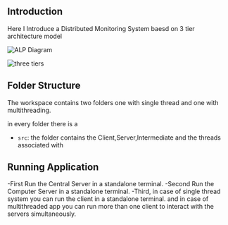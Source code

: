 ## Introduction

Here I Introduce a Distributed Monitoring System baesd on 3 tier architecture model

![ALP Diagram](https://j.top4top.io/p_2132bh19j2.png)


![three tiers](https://k.top4top.io/p_2132v5qp23.png)


## Folder Structure

The workspace contains two folders one with single thread and one with multithreading.

in every folder there is a
- `src`: the folder contains the Client,Server,Intermediate and the threads associated with


## Running Application

-First Run the Central Server in a standalone terminal.
-Second Run the Computer Server in a standalone terminal.
-Third, in case of single thread system you can run the client in a standalone terminal. and in case of multithreaded app you can run more than one client to interact with the servers simultaneously.
